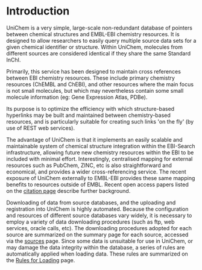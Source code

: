 # Introduction

UniChem is a very simple, large-scale non-redundant database of pointers between chemical structures and EMBL-EBI chemistry resources. It is designed to allow researchers to easily query multiple source data sets for a given chemical identifier or structure. Within UniChem, molecules from different sources are considered identical if they share the same Standard InChI. 

Primarily, this service has been designed to maintain cross references between EBI chemistry resources. These include primary chemistry resources \(ChEMBL and ChEBI\), and other resources where the main focus is not small molecules, but which may nevertheless contain some small molecule information \(eg: Gene Expression Atlas, PDBe\).

Its purpose is to optimize the efficiency with which structure-based hyperlinks may be built and maintained between chemistry-based resources, and is particularly suitable for creating such links 'on the fly' \(by use of REST web services\). 

The advantage of UniChem is that it implements an easily scalable and maintainable system of chemical structure integration within the EBI-Search infrastructure, allowing future new chemistry resources within the EBI to be included with minimal effort. Interestingly, centralised mapping for external resources such as PubChem, ZINC, etc is also straightforward and economical, and provides a wider cross-referencing service. The recent exposure of UniChem externally to EMBL-EBI provides these same mapping benefits to resources outside of EMBL. Recent open access papers listed on the [citation page](https://www.ebi.ac.uk/unichem/info/citation) describe further background.

Downloading of data from source databases, and the uploading and registration into UniChem is highly automated. Because the configuration and resources of different source databases vary widely, it is necessary to employ a variety of data downloading procedures \(such as ftp, web services, oracle calls, etc\). The downloading procedures adopted for each source are summarized on the summary page for each source, accessed via the [sources](https://www.ebi.ac.uk/unichem/ucquery/listSources) page. Since some data is unsuitable for use in UniChem, or may damage the data integrity within the database, a series of rules are automatically applied when loading data. These rules are summarized on the [Rules for Loading](https://www.ebi.ac.uk/unichem/info/rulesforloading) page.

